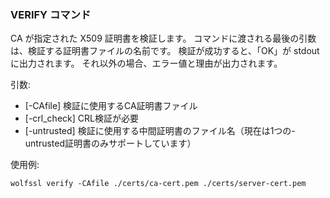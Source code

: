 ### VERIFY コマンド

CA が指定された X509 証明書を検証します。 コマンドに渡される最後の引数は、検証する証明書ファイルの名前です。 検証が成功すると、「OK」が stdout に出力されます。 それ以外の場合、エラー値と理由が出力されます。

引数:

- [-CAfile] 検証に使用するCA証明書ファイル
- [-crl_check] CRL検証が必要
- [-untrusted] 検証に使用する中間証明書のファイル名（現在は1つの-untrusted証明書のみサポートしています）

使用例:

```
wolfssl verify -CAfile ./certs/ca-cert.pem ./certs/server-cert.pem
```